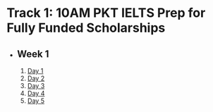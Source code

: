 # Track 1: 10AM PKT IELTS Prep for Fully Funded Scholarships

- ## Week 1

   1. [Day 1](https://www.facebook.com/iCodeguru/videos/1005799794389350)
   2. [Day 2](https://www.facebook.com/iCodeguru/videos/1151001726012960)
   3. [Day 3](https://www.facebook.com/iCodeguru/videos/489801193568229)
   4. [Day 4](https://www.facebook.com/iCodeguru/videos/1130186744936211)
   5. [Day 5](https://www.facebook.com/iCodeguru/videos/2641160382723904)

<!-- - ## Week 2

   1. [Day 1](https://www.facebook.com/iCodeguru/videos/515775934349792)
   2. [Day 2]()
   3. [Day 3]()
   4. [Day 4]()
   5. [Day 5]() -->

<!-- - ## Week 

   1. [Day 1]()
   2. [Day 2]()
   3. [Day 3]()
   4. [Day 4]()
   5. [Day 5]() -->